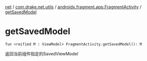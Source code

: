 [net](../../index.md) / [com.drake.net.utils](../index.md) / [androidx.fragment.app.FragmentActivity](index.md) / [getSavedModel](./get-saved-model.md)

# getSavedModel

`fun <reified M : ViewModel> FragmentActivity.getSavedModel(): M`

返回当前组件指定的SavedViewModel

